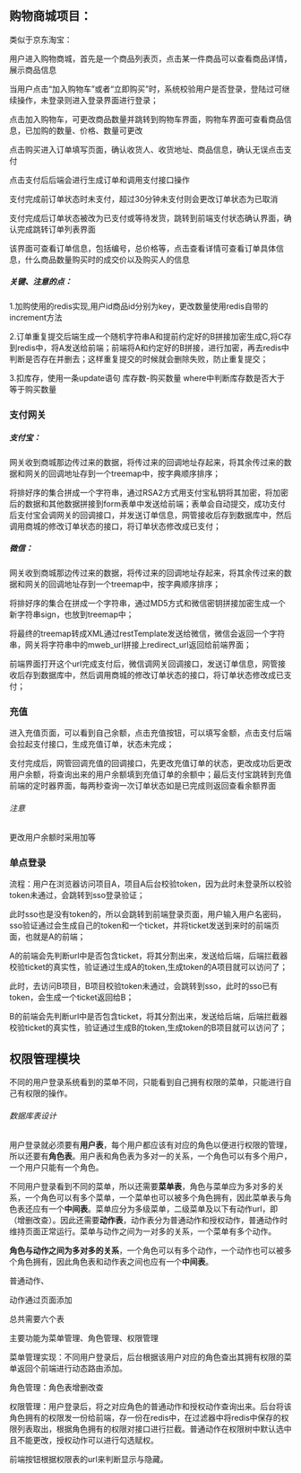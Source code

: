 ## 购物商城项目：

类似于京东淘宝：

用户进入购物商城，首先是一个商品列表页，点击某一件商品可以查看商品详情，展示商品信息

当用户点击“加入购物车”或者“立即购买”时，系统校验用户是否登录，登陆过可继续操作，未登录则进入登录界面进行登录；

点击加入购物车，可更改商品数量并跳转到购物车界面，购物车界面可查看商品信息，已加购的数量、价格、数量可更改

点击购买进入订单填写页面，确认收货人、收货地址、商品信息，确认无误点击支付

点击支付后后端会进行生成订单和调用支付接口操作

支付完成前订单状态时未支付，超过30分钟未支付则会更改订单状态为已取消

支付完成后订单状态被改为已支付或等待发货，跳转到前端支付状态确认界面，确认完成跳转订单列表界面

该界面可查看订单信息，包括编号，总价格等，点击查看详情可查看订单具体信息，什么商品数量购买时的成交价以及购买人的信息

##### 关键、注意的点：

1.加购使用的redis实现,用户id商品id分别为key，更改数量使用redis自带的increment方法

2.订单重复提交后端生成一个随机字符串A和提前约定好的B拼接加密生成C,将C存到redis中，将A发送给前端；前端将A和约定好的B拼接，进行加密，再去redis中判断是否存在并删去；这样重复提交的时候就会删除失败，防止重复提交；

3.扣库存，使用一条update语句 库存数-购买数量  where中判断库存数是否大于等于购买数量



### 支付网关

##### 支付宝：

网关收到商城那边传过来的数据，将传过来的回调地址存起来，将其余传过来的数据和网关的回调地址存到一个treemap中，按字典顺序排序；

将排好序的集合拼成一个字符串，通过RSA2方式用支付宝私钥将其加密，将加密后的数据和其他数据拼接到form表单中发送给前端；表单会自动提交，成功支付后支付宝会调网关的回调接口，并发送订单信息，网管接收后存到数据库中，然后调用商城的修改订单状态的接口，将订单状态修改成已支付；

##### 微信：

网关收到商城那边传过来的数据，将传过来的回调地址存起来，将其余传过来的数据和网关的回调地址存到一个treemap中，按字典顺序排序；

将排好序的集合在拼成一个字符串，通过MD5方式和微信密钥拼接加密生成一个新字符串sign，也放到treemap中；

将最终的treemap转成XML通过restTemplate发送给微信，微信会返回一个字符串，网关将字符串中的mweb_url拼接上redirect_url返回给前端界面；

前端界面打开这个url完成支付后，微信调网关回调接口，发送订单信息，网管接收后存到数据库中，然后调用商城的修改订单状态的接口，将订单状态修改成已支付；

### 充值

进入充值页面，可以看到自己余额，点击充值按钮，可以填写金额，点击支付后端会拉起支付接口，生成充值订单，状态未完成；

支付完成后，网管回调充值的回调接口，先更改充值订单的状态，更改成功后更改用户余额，将查询出来的用户余额填到充值订单的余额中；最后支付宝跳转到充值前端的定时器界面，每两秒查询一次订单状态如是已完成则返回查看余额界面

###### 注意

更改用户余额时采用加等

### 单点登录

流程：用户在浏览器访问项目A，项目A后台校验token，因为此时未登录所以校验token未通过，会跳转到sso登录验证；

此时sso也是没有token的，所以会跳转到前端登录页面，用户输入用户名密码，sso验证通过会生成自己的token和一个ticket，并将ticket发送到来时的前端页面，也就是A的前端；

A的前端会先判断url中是否包含ticket，将其分割出来，发送给后端，后端拦截器校验ticket的真实性，验证通过生成A的token,生成token的A项目就可以访问了；

此时，去访问B项目，B项目校验token未通过，会跳转到sso，此时的sso已有token，会生成一个ticket返回给B；

B的前端会先判断url中是否包含ticket，将其分割出来，发送给后端，后端拦截器校验ticket的真实性，验证通过生成B的token,生成token的B项目就可以访问了；



## **权限管理模块**

不同的用户登录系统看到的菜单不同，只能看到自己拥有权限的菜单，只能进行自己有权限的操作。

###### 数据库表设计

用户登录就必须要有**用户表**，每个用户都应该有对应的角色以便进行权限的管理，所以还要有**角色表**。用户表和角色表为多对一的关系，一个角色可以有多个用户，一个用户只能有一个角色。

不同用户登录看到不同的菜单，所以还需要**菜单表**，角色与菜单应为多对多的关系，一个角色可以有多个菜单，一个菜单也可以被多个角色拥有，因此菜单表与角色表还应有一个**中间表**。菜单应分为多级菜单，二级菜单及以下有动作url，即（增删改查）。因此还需要**动作表**，动作表分为普通动作和授权动作，普通动作时维持页面正常运行。菜单与动作之间为一对多的关系，一个菜单有多个动作。

**角色与动作之间为多对多的关系**，一个角色可以有多个动作，一个动作也可以被多个角色拥有，因此角色表和动作表之间也应有一个**中间表**。

普通动作、



动作通过页面添加



总共需要六个表

主要功能为菜单管理、角色管理、权限管理

菜单管理实现：不同用户登录后，后台根据该用户对应的角色查出其拥有权限的菜单返回个前端进行动态路由添加。

角色管理：角色表增删改查

权限管理：用户登录后，将之对应角色的普通动作和授权动作查询出来。后台将该角色拥有的权限发一份给前端，存一份在redis中，在过滤器中将redis中保存的权限列表取出，根据角色拥有的权限对接口进行拦截。普通动作在权限树中默认选中且不能更改，授权动作可以进行勾选赋权。

前端按钮根据权限表的url来判断显示与隐藏。











